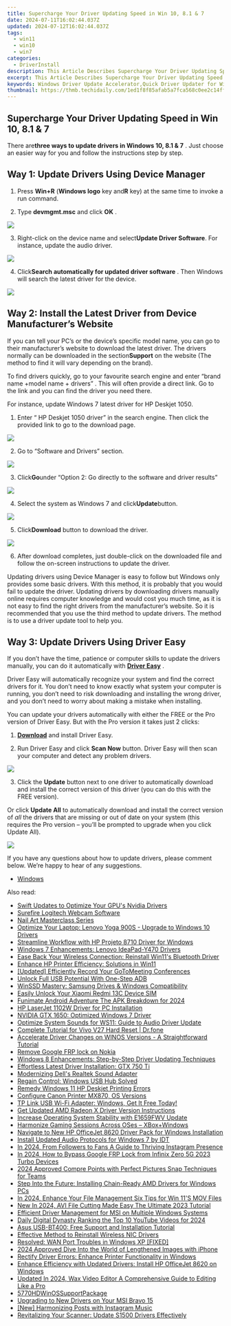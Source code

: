 ```yaml
---
title: Supercharge Your Driver Updating Speed in Win 10, 8.1 & 7
date: 2024-07-11T16:02:44.037Z
updated: 2024-07-12T16:02:44.037Z
tags:
  - win11
  - win10
  - win7
categories:
  - DriverInstall
description: This Article Describes Supercharge Your Driver Updating Speed in Win 10, 8.1 & 7
excerpt: This Article Describes Supercharge Your Driver Updating Speed in Win 10, 8.1 & 7
keywords: Windows Driver Update Accelerator,Quick Driver Updater for Win 10/8.1/7,Faster PC Driver Installation in Windows Versions,Optimize Driver Changing Speed (Win 10, 8.1, 7),Efficient Drivers Update Tool for All Windows Editions,Speedy Driver Upgrade in Windows OS Versions,Enhance Windows Driver Installation Process
thumbnail: https://thmb.techidaily.com/1ed1f8f85afab5a7fca568c0ee2c14ff79c348483068f7828bd0bf2b8998726c.jpg
---
```


## Supercharge Your Driver Updating Speed in Win 10, 8.1 & 7

 There are**three ways to update drivers in Windows 10, 8.1 & 7** . Just choose an easier way for you and follow the instructions step by step.

## **Way 1: Update Drivers Using Device Manager**

 1) Press **Win+R** (**Windows logo** key and**R** key) at the same time to invoke a run command.

 2) Type **devmgmt.msc**  and click **OK** .  

![](https://images.drivereasy.com/wp-content/uploads/2016/04/img_5704c0cf36222.png)

3) Right-click on the device name and select**Update Driver Software**. For instance, update the audio driver.

![](https://images.drivereasy.com/wp-content/uploads/2016/04/img_5704c1203c6a5.png)
  
 4) Click**Search automatically for updated driver software** . Then Windows will search the latest driver for the device.

![](https://images.drivereasy.com/wp-content/uploads/2016/04/img_5704bffe56812.png)

## **Way 2: Install the Latest Driver from Device Manufacturer’s Website**

If you can tell your PC’s or the device’s specific model name, you can go to their manufacturer’s website to download the latest driver.  The drivers normally can be downloaded in the section**Support** on the website (The method to find it will vary depending on the brand).
  
 To find drivers quickly, go to your favourite search engine and enter “brand name +model name + drivers” . This will often provide a direct link. Go to the link and you can find the driver you need there.  
  
For instance, update Windows 7 latest driver for HP Deskjet 1050\.
  
1) Enter “  HP Deskjet 1050 driver” in the search engine. Then click the provided link to go to the download page.  
  
![](https://images.drivereasy.com/wp-content/uploads/2016/04/img_5704c482e00c6.png)

2) Go to “Software and Drivers” section.
  
![](https://images.drivereasy.com/wp-content/uploads/2016/04/img_5704c4cd32fe4.png)

3) Click**Go**under “Option 2: Go directly to the software and driver results”  
  
![](https://images.drivereasy.com/wp-content/uploads/2016/04/img_5704c73bc220d.png)

4) Select the system as Windows 7 and click**Update**button.  
  
![](https://images.drivereasy.com/wp-content/uploads/2016/04/img_5704c7f386932.png)
  
 5) Click**Download** button to download the driver.
  
![](https://images.drivereasy.com/wp-content/uploads/2016/04/img_5704c86c16912.png)
  
 6) After download completes, just double-click on the downloaded file and follow the on-screen instructions to update the driver.

 Updating drivers using Device Manager is easy to follow but Windows only provides some basic drivers. With this method, it is probably that you would fail to update the driver. Updating drivers by downloading drivers manually online requires computer knowledge and would cost you much time, as it is not easy to find the right drivers from the manufacturer’s website. So it is recommended that you use the third method to update drivers. The method is to use a driver update tool to help you.
  
## **Way 3: Update Drivers Using Driver Easy**

 If you don’t have the time, patience or computer skills to update the drivers manually, you can do it automatically with **[Driver Easy](https://tools.techidaily.com/drivereasy/download/)**  .

 Driver Easy will automatically recognize your system and find the correct drivers for it. You don’t need to know exactly what system your computer is running, you don’t need to risk downloading and installing the wrong driver, and you don’t need to worry about making a mistake when installing.

 You can update your drivers automatically with either the FREE or the Pro version of Driver Easy. But with the Pro version it takes just 2 clicks:

 1) **[Download](https://tools.techidaily.com/drivereasy/download/)**   and install Driver Easy.

 2) Run Driver Easy and click **Scan Now**   button. Driver Easy will then scan your computer and detect any problem drivers.

![](https://images.drivereasy.com/wp-content/uploads/2017/11/img_5a0d04344aee6.png)

 3) Click the **Update** button next to one driver to automatically download and install the correct version of this driver (you can do this with the FREE version).

 Or click **Update All**  to automatically download and install the correct version of _all_   the drivers that are missing or out of date on your system (this requires the Pro version – you’ll be prompted to upgrade when you click Update All).

![](https://images.drivereasy.com/wp-content/uploads/2017/11/img_5a0d043baaa32.jpg)

 If you have any questions about how to update drivers, please comment below. We’re happy to hear of any suggestions.

* [Windows](https://tools.techidaily.com/drivereasy/download/)

<ins class="adsbygoogle"
     style="display:block"
     data-ad-format="autorelaxed"
     data-ad-client="ca-pub-7571918770474297"
     data-ad-slot="1223367746"></ins>



<ins class="adsbygoogle"
     style="display:block"
     data-ad-client="ca-pub-7571918770474297"
     data-ad-slot="8358498916"
     data-ad-format="auto"
     data-full-width-responsive="true"></ins>



<span class="atpl-alsoreadstyle">Also read:</span>
<div><ul>
<li><a href="https://driver-install.techidaily.com/swift-updates-to-optimize-your-gpus-nvidia-drivers/"><u>Swift Updates to Optimize Your GPU's Nvidia Drivers</u></a></li>
<li><a href="https://driver-install.techidaily.com/surefire-logitech-webcam-software/"><u>Surefire Logitech Webcam Software</u></a></li>
<li><a href="https://extra-hints.techidaily.com/nail-art-masterclass-series/"><u>Nail Art Masterclass Series</u></a></li>
<li><a href="https://driver-install.techidaily.com/optimize-your-laptop-lenovo-yoga-900s-upgrade-to-windows-10-drivers/"><u>Optimize Your Laptop: Lenovo Yoga 900S - Upgrade to Windows 10 Drivers</u></a></li>
<li><a href="https://driver-install.techidaily.com/streamline-workflow-with-hp-projeto-8710-driver-for-windows/"><u>Streamline Workflow with HP Projeto 8710 Driver for Windows</u></a></li>
<li><a href="https://driver-install.techidaily.com/windows-7-enhancements-lenovo-ideapad-y470-drivers/"><u>Windows 7 Enhancements: Lenovo IdeaPad-Y470 Drivers</u></a></li>
<li><a href="https://driver-install.techidaily.com/ease-back-your-wireless-connection-reinstall-win11s-bluetooth-driver/"><u>Ease Back Your Wireless Connection: Reinstall Win11's Bluetooth Driver</u></a></li>
<li><a href="https://driver-install.techidaily.com/enhance-hp-printer-efficiency-solutions-in-win11/"><u>Enhance HP Printer Efficiency: Solutions in Win11</u></a></li>
<li><a href="https://video-screen-grab.techidaily.com/updated-efficiently-record-your-gotomeeting-conferences/"><u>[Updated] Efficiently Record Your GoToMeeting Conferences</u></a></li>
<li><a href="https://driver-install.techidaily.com/unlock-full-usb-potential-with-one-step-adb/"><u>Unlock Full USB Potential With One-Step ADB</u></a></li>
<li><a href="https://driver-install.techidaily.com/winssd-mastery-samsung-drives-and-windows-compatibility/"><u>WinSSD Mastery: Samsung Drives & Windows Compatibility</u></a></li>
<li><a href="https://sim-unlock.techidaily.com/easily-unlock-your-xiaomi-redmi-13c-device-sim-by-drfone-android/"><u>Easily Unlock Your Xiaomi Redmi 13C Device SIM</u></a></li>
<li><a href="https://some-techniques.techidaily.com/funimate-android-adventure-the-apk-breakdown-for-2024/"><u>Funimate Android Adventure  The APK Breakdown for 2024</u></a></li>
<li><a href="https://driver-install.techidaily.com/hp-laserjet-1102w-driver-for-pc-installation/"><u>HP LaserJet 1102W Driver for PC Installation</u></a></li>
<li><a href="https://driver-install.techidaily.com/nvidia-gtx-1650-optimized-windows-7-driver/"><u>NVIDIA GTX 1650: Optimized Windows 7 Driver</u></a></li>
<li><a href="https://driver-install.techidaily.com/optimize-system-sounds-for-ws11-guide-to-audio-driver-update/"><u>Optimize System Sounds for WS11: Guide to Audio Driver Update</u></a></li>
<li><a href="https://techidaily.com/complete-tutorial-for-vivo-v27-hard-reset-drfone-by-drfone-reset-android-reset-android/"><u>Complete Tutorial for Vivo V27 Hard Reset | Dr.fone</u></a></li>
<li><a href="https://driver-install.techidaily.com/accelerate-driver-changes-on-winos-versions-a-straightforward-tutorial/"><u>Accelerate Driver Changes on WINOS Versions - A Straightforward Tutorial</u></a></li>
<li><a href="https://review-topics.techidaily.com/remove-google-frp-lock-on-nokia-by-drfone-android-unlock-remove-google-frp/"><u>Remove Google FRP lock on Nokia</u></a></li>
<li><a href="https://driver-install.techidaily.com/windows-8-enhancements-step-by-step-driver-updating-techniques/"><u>Windows 8 Enhancements: Step-by-Step Driver Updating Techniques</u></a></li>
<li><a href="https://driver-install.techidaily.com/effortless-latest-driver-installation-gtx-750-ti/"><u>Effortless Latest Driver Installation: GTX 750 Ti</u></a></li>
<li><a href="https://driver-install.techidaily.com/modernizing-dells-realtek-sound-adapter/"><u>Modernizing Dell's Realtek Sound Adapter</u></a></li>
<li><a href="https://driver-install.techidaily.com/regain-control-windows-usb-hub-solved/"><u>Regain Control: Windows USB Hub Solved</u></a></li>
<li><a href="https://driver-install.techidaily.com/remedy-windows-11-hp-deskjet-printing-errors/"><u>Remedy Windows 11 HP Deskjet Printing Errors</u></a></li>
<li><a href="https://driver-install.techidaily.com/configure-canon-printer-mx870-os-versions/"><u>Configure Canon Printer MX870, OS Versions</u></a></li>
<li><a href="https://driver-install.techidaily.com/1720063335352-tp-link-usb-wi-fi-adapter-windows-get-it-free-today/"><u>TP Link USB Wi-Fi Adapter: Windows, Get It Free Today!</u></a></li>
<li><a href="https://driver-install.techidaily.com/get-updated-amd-radeon-x-driver-version-instructions/"><u>Get Updated AMD Radeon X Driver Version Instructions</u></a></li>
<li><a href="https://driver-install.techidaily.com/increase-operating-system-stability-with-e1659fwv-update/"><u>Increase Operating System Stability with E1659FWV Update</u></a></li>
<li><a href="https://driver-install.techidaily.com/harmonize-gaming-sessions-across-oses-xboxpluswindows/"><u>Harmonize Gaming Sessions Across OSes – XBox+Windows</u></a></li>
<li><a href="https://driver-install.techidaily.com/navigate-to-new-hp-officejet-8620-driver-pack-for-windows-installation/"><u>Navigate to New HP OfficeJet 8620 Driver Pack for Windows Installation</u></a></li>
<li><a href="https://driver-install.techidaily.com/install-updated-audio-protocols-for-windows-7-by-idt/"><u>Install Updated Audio Protocols for Windows 7 by IDT</u></a></li>
<li><a href="https://instagram-clips.techidaily.com/in-2024-from-followers-to-fans-a-guide-to-thriving-instagram-presence/"><u>In 2024, From Followers to Fans  A Guide to Thriving Instagram Presence</u></a></li>
<li><a href="https://bypass-frp.techidaily.com/in-2024-how-to-bypass-google-frp-lock-from-infinix-zero-5g-2023-turbo-devices-by-drfone-android/"><u>In 2024, How to Bypass Google FRP Lock from Infinix Zero 5G 2023 Turbo Devices</u></a></li>
<li><a href="https://snapchat-videos.techidaily.com/2024-approved-compre-points-with-perfect-pictures-snap-techniques-for-teams/"><u>2024 Approved  Compre Points with Perfect Pictures  Snap Techniques for Teams</u></a></li>
<li><a href="https://driver-install.techidaily.com/step-into-the-future-installing-chain-ready-amd-drivers-for-windows-pcs/"><u>Step Into the Future: Installing Chain-Ready AMD Drivers for Windows PCs</u></a></li>
<li><a href="https://digital-screen-recording.techidaily.com/in-2024-enhance-your-file-management-six-tips-for-win-11s-mov-files/"><u>In 2024, Enhance Your File Management  Six Tips for Win 11'S MOV Files</u></a></li>
<li><a href="https://video-ai-editor.techidaily.com/new-in-2024-avi-file-cutting-made-easy-the-ultimate-2023-tutorial/"><u>New In 2024, AVI File Cutting Made Easy The Ultimate 2023 Tutorial</u></a></li>
<li><a href="https://driver-install.techidaily.com/efficient-driver-management-for-msi-on-multiple-windows-systems/"><u>Efficient Driver Management for MSI on Multiple Windows Systems</u></a></li>
<li><a href="https://youtube-sure.techidaily.com/-digital-dynasty-ranking-the-top-10-youtube-videos-for-2024/"><u>Daily Digital Dynasty  Ranking the Top 10 YouTube Videos for 2024</u></a></li>
<li><a href="https://driver-install.techidaily.com/asus-usb-bt400-free-support-and-installation-tutorial/"><u>Asus USB-BT400: Free Support and Installation Tutorial</u></a></li>
<li><a href="https://driver-install.techidaily.com/effective-method-to-reinstall-wireless-nic-drivers/"><u>Effective Method to Reinstall Wireless NIC Drivers</u></a></li>
<li><a href="https://driver-install.techidaily.com/resolved-wan-port-troubles-in-windows-xp-fixed/"><u>Resolved: WAN Port Troubles in Windows XP [FIXED]</u></a></li>
<li><a href="https://fox-boxes.techidaily.com/2024-approved-dive-into-the-world-of-lengthened-images-with-iphone/"><u>2024 Approved  Dive Into the World of Lengthened Images with iPhone</u></a></li>
<li><a href="https://driver-install.techidaily.com/rectify-driver-errors-enhance-printer-functionality-in-windows/"><u>Rectify Driver Errors: Enhance Printer Functionality in Windows</u></a></li>
<li><a href="https://driver-install.techidaily.com/enhance-efficiency-with-updated-drivers-install-hp-officejet-8620-on-windows/"><u>Enhance Efficiency with Updated Drivers: Install HP OfficeJet 8620 on Windows</u></a></li>
<li><a href="https://smart-video-creator.techidaily.com/updated-in-2024-wax-video-editor-a-comprehensive-guide-to-editing-like-a-pro/"><u>Updated In 2024, Wax Video Editor A Comprehensive Guide to Editing Like a Pro</u></a></li>
<li><a href="https://driver-install.techidaily.com/5770hdwinossupportpackage/"><u>5770HDWinOSSupportPackage</u></a></li>
<li><a href="https://driver-install.techidaily.com/upgrading-to-new-drivers-on-your-msi-bravo-15/"><u>Upgrading to New Drivers on Your MSI Bravo 15</u></a></li>
<li><a href="https://instagram-video-recordings.techidaily.com/new-harmonizing-posts-with-instagram-music/"><u>[New] Harmonizing Posts with Instagram Music</u></a></li>
<li><a href="https://driver-install.techidaily.com/revitalizing-your-scanner-update-s1500-drivers-effectively/"><u>Revitalizing Your Scanner: Update S1500 Drivers Effectively</u></a></li>
</ul></div>

